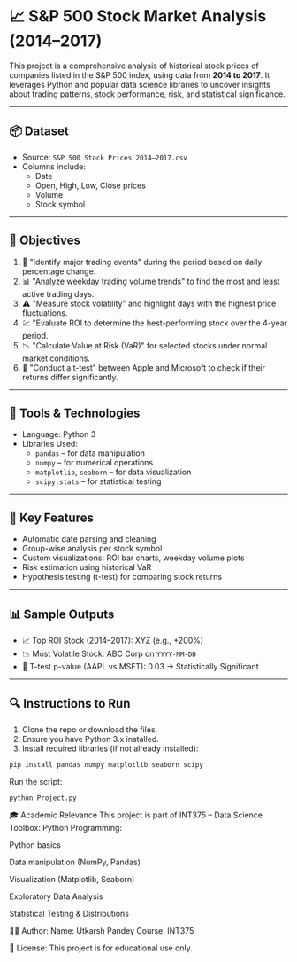 # 📈 S&P 500 Stock Market Analysis (2014–2017)

This project is a comprehensive analysis of historical stock prices of companies listed in the S&P 500 index, using data from **2014 to 2017**. It leverages Python and popular data science libraries to uncover insights about trading patterns, stock performance, risk, and statistical significance.

---

## 📦 Dataset

- Source: `S&P 500 Stock Prices 2014–2017.csv`
- Columns include:
  - Date
  - Open, High, Low, Close prices
  - Volume
  - Stock symbol

---

## 🎯 Objectives

1. 📌 "Identify major trading events" during the period based on daily percentage change.
2. 📊 "Analyze weekday trading volume trends" to find the most and least active trading days.
3. ⚠️ "Measure stock volatility" and highlight days with the highest price fluctuations.
4. 💹 "Evaluate ROI to determine the best-performing stock over the 4-year period.
5. 📉 "Calculate Value at Risk (VaR)" for selected stocks under normal market conditions.
6. 🧪 "Conduct a t-test" between Apple and Microsoft to check if their returns differ significantly.

---

## 🧰 Tools & Technologies

- Language: Python 3
- Libraries Used:
  - `pandas` – for data manipulation
  - `numpy` – for numerical operations
  - `matplotlib`, `seaborn` – for data visualization
  - `scipy.stats` – for statistical testing

---

## 📌 Key Features

- Automatic date parsing and cleaning
- Group-wise analysis per stock symbol
- Custom visualizations: ROI bar charts, weekday volume plots
- Risk estimation using historical VaR
- Hypothesis testing (t-test) for comparing stock returns

---

## 📊 Sample Outputs

- 📈 Top ROI Stock (2014–2017): XYZ (e.g., +200%)
- 📉 Most Volatile Stock: ABC Corp on `YYYY-MM-DD`
- 🧪 T-test p-value (AAPL vs MSFT): 0.03 → Statistically Significant

---

## 🔍 Instructions to Run

1. Clone the repo or download the files.
2. Ensure you have Python 3.x installed.
3. Install required libraries (if not already installed):

```bash
pip install pandas numpy matplotlib seaborn scipy

```
Run the script:
```
python Project.py

```
🎓 Academic Relevance
This project is part of INT375 – Data Science Toolbox: Python Programming:

Python basics

Data manipulation (NumPy, Pandas)

Visualization (Matplotlib, Seaborn)

Exploratory Data Analysis

Statistical Testing & Distributions

👨‍💻 Author:
Name: Utkarsh Pandey
Course: INT375

📄 License:
This project is for educational use only.
```

